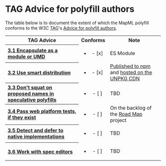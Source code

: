 # TAG Advice for polyfill authors

The table below is to document the extent of which the MapML polyfill
conforms to the W3C <abbr title="Technical Architecture Group">TAG</abbr>'s
[Advice for polyfill authors](https://www.w3.org/2001/tag/doc/polyfills/#advice-for-polyfill-authors).

<table>
  <tr>
    <th scope="col">TAG Advice</th>
    <th scope="col">Conforms</th>
    <th scope="col">Note</th>
  </tr>
  <tr>
    <th scope="row" align="left">
      <a href="https://www.w3.org/2001/tag/doc/polyfills/#encapsulate-as-a-module-or-umd">
      3.1 Encapsulate as a module or UMD
      </a>
    </th>
    <td align="center">
      <ul><li>- [x] </li></ul>
    </td>
    <td>
      ES Module
    </td>
  </tr>
  <tr>
    <th scope="row" align="left">
      <a href="https://www.w3.org/2001/tag/doc/polyfills/#use-smart-distribution">
      3.2 Use smart distribution
      </a>
    </th>
    <td align="center">
      <ul><li>- [x] </li></ul>
    </td>
    <td>
      <a href="https://www.npmjs.com/package/@maps4html/mapml">Published to npm</a>
      and
      <a href="https://unpkg.com/@maps4html/mapml@latest/dist/mapml.js">hosted on the UNPKG CDN</a>
    </td>
  </tr>
  <tr>
    <th scope="row" align="left">
      <a href="https://www.w3.org/2001/tag/doc/polyfills/#don-t-squat-on-proposed-names-in-speculative-polyfills">
      3.3 Don't squat on proposed names in speculative polyfills
      </a>
    </th>
    <td align="center">
      <ul><li>- [ ] </li></ul>
    </td>
    <td>
      TBD
    </td>
  </tr>
  <tr>
    <th scope="row" align="left">
      <a href="https://www.w3.org/2001/tag/doc/polyfills/#pass-web-platform-tests-if-they-exist">
      3.4 Pass web platform tests, if they exist
      </a>
    </th>
    <td align="center">
      <ul><li>- [ ] </li></ul>
    </td>
    <td>
      On the backlog of the
      <a href="https://github.com/Maps4HTML/MapML.js/projects/2#card-43799737">Road Map</a> project
    </td>
  </tr>
  <tr>
    <th scope="row" align="left">
      <a href="https://www.w3.org/2001/tag/doc/polyfills/#detect-and-defer-to-native-implementations">
      3.5 Detect and defer to native implementations
      </a>
    </th>
    <td align="center">
      <ul><li>- [ ] </li></ul>
    </td>
    <td>
      TBD
    </td>
  </tr>
  <tr>
    <th scope="row" align="left">
      <a href="https://www.w3.org/2001/tag/doc/polyfills/#work-with-spec-editors">
      3.6 Work with spec editors
      </a>
    </th>
    <td align="center">
      <ul><li>- [ ] </li></ul>
    </td>
    <td>
      TBD
    </td>
  </tr>
</table>
